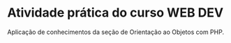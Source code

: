 # Atividade prática do curso WEB DEV

Aplicação de conhecimentos da seção de Orientação ao Objetos com PHP.
